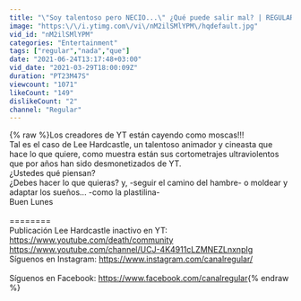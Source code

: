```yaml
---
title: "\"Soy talentoso pero NECIO...\" ¿Qué puede salir mal? | REGULAR"
image: "https:\/\/i.ytimg.com\/vi\/nM2ilSMlYPM\/hqdefault.jpg"
vid_id: "nM2ilSMlYPM"
categories: "Entertainment"
tags: ["regular","nada","que"]
date: "2021-06-24T13:17:48+03:00"
vid_date: "2021-03-29T18:00:09Z"
duration: "PT23M47S"
viewcount: "1071"
likeCount: "149"
dislikeCount: "2"
channel: "Regular"
---
```

{% raw %}Los creadores de YT están cayendo como moscas!!!<br />Tal es el caso de Lee Hardcastle, un talentoso animador y cineasta que hace lo que quiere, como muestra están sus  cortometrajes ultraviolentos que por años han sido desmonetizados de YT.<br />¿Ustedes qué piensan? <br />¿Debes hacer lo que quieras? y,  -seguir el camino del hambre- o moldear y adaptar los sueños... -como la plastilina-<br />Buen Lunes<br /><br />========<br />Publicación Lee Hardcastle inactivo en YT:<br /><a rel="nofollow" target="blank" href="https://www.youtube.com/death/community">https://www.youtube.com/death/community</a><br /><a rel="nofollow" target="blank" href="https://www.youtube.com/channel/UCJ-4K4911cLZMNEZLnxnpIg">https://www.youtube.com/channel/UCJ-4K4911cLZMNEZLnxnpIg</a><br />Síguenos en Instagram: <a rel="nofollow" target="blank" href="https://www.instagram.com/canalregular/">https://www.instagram.com/canalregular/</a><br /><br />Síguenos en Facebook: <a rel="nofollow" target="blank" href="https://www.facebook.com/canalregular">https://www.facebook.com/canalregular</a>{% endraw %}
